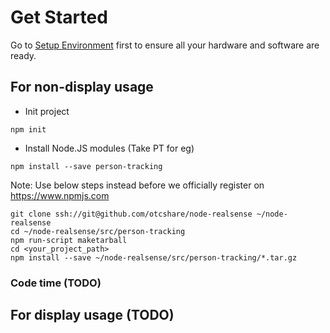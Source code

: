 # Get Started
Go to [Setup Environment](./setup_environment.md) first to ensure all your hardware and software are ready.

## For non-display usage
* Init project
```
npm init
```
* Install Node.JS modules (Take PT for eg)
```
npm install --save person-tracking
```
Note: Use below steps instead before we officially register on https://www.npmjs.com
```
git clone ssh://git@github.com/otcshare/node-realsense ~/node-realsense
cd ~/node-realsense/src/person-tracking
npm run-script maketarball
cd <your_project_path>
npm install --save ~/node-realsense/src/person-tracking/*.tar.gz
```

### Code time (TODO)

## For display usage (TODO)
